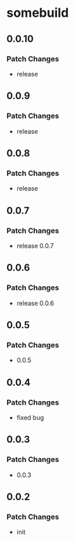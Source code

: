 # somebuild

## 0.0.10

### Patch Changes

- release

## 0.0.9

### Patch Changes

- release

## 0.0.8

### Patch Changes

- release

## 0.0.7

### Patch Changes

- release 0.0.7

## 0.0.6

### Patch Changes

- release 0.0.6

## 0.0.5

### Patch Changes

- 0.0.5

## 0.0.4

### Patch Changes

- fixed bug

## 0.0.3

### Patch Changes

- 0.0.3

## 0.0.2

### Patch Changes

- init

